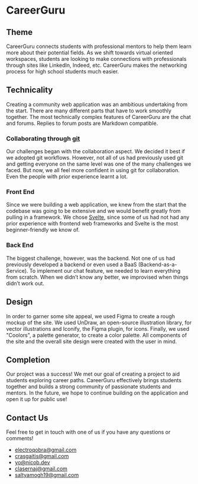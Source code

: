 # CareerGuru
## Theme
CareerGuru connects students with professional mentors to help them learn more about their potential fields. As we shift towards virtual oriented workspaces, students are looking to make connections with professionals through sites like LinkedIn, Indeed, etc. CareerGuru makes the networking process for high school students much easier.

## Technicality
Creating a community web application was an ambitious undertaking from the start. There are many different parts that have to work smoothly together. The most technically complex features of CareerGuru are the chat and forums. Replies to forum posts are Markdown compatible.

### Collaborating through [git](https://git-scm.com)
Our challenges began with the collaboration aspect. We decided it best if we adopted git workflows. However, not all of us had previously used git and getting everyone on the same level was one of the many challenges we faced. But now, we all feel more confident in using git for collaboration. Even the people with prior experience learnt a lot.

### Front End
Since we were building a web application, we knew from the start that the codebase was going to be extensive and we would benefit greatly from pulling in a framework. We chose [Svelte](https://svelte.dev), since some of us had not had any prior experience with frontend web frameworks and Svelte is the most beginner-friendly we know of.

### Back End
The biggest challenge, however, was the backend. Not one of us had previously developed a backend or even used a BaaS (Backend-as-a-Service). To implement our chat feature, we needed to learn everything from scratch. When we didn’t know any better, we improvised when things didn’t work out.

## Design
In order to garner some site appeal, we used Figma to create a rough mockup of the site. We used UnDraw, an open-source illustration library, for vector illustrations and Iconify, the Figma plugin, for icons. Finally, we used "Coolors", a palette generator, to create a color palette. All components of the site and the overall site design were created with the user in mind.

## Completion
Our project was a success! We met our goal of creating a project to aid students exploring career paths. CareerGuru effectively brings students together and builds a strong community of passionate students and mentors. In the future, we hope to continue building on the application and open it up for public use!

## Contact Us
Feel free to get in touch with one of us if you have any questions or comments!
- electroqobra@gmail.com
- crasgaitis@gmail.com
- yo@nicob.dev
- clasernaj@gmail.com
- saltyamogh19@gmail.com
